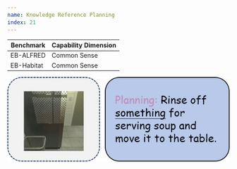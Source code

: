```yaml
---
name: Knowledge Reference Planning
index: 21
---
```


<div class="row">
<div class="col-8">

| **Benchmark** | **Capability Dimension** |
| ------------- | ------------------------ |
| EB-ALFRED     | Common Sense             |
| EB-Habitat    | Common Sense             |

</div>

<div class="col-4">

![alt text](knowledgeReferencePlanning.png)

</div>

</div>
